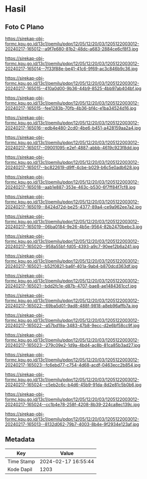 # Hasil

## Foto C Plano

https://sirekap-obj-formc.kpu.go.id/13c1/pemilu/pdpr/12/05/12/20/03/1205122003012-20240217-165012--a9f7e680-81b2-48dc-a683-2884ce6cf8f3.jpg

https://sirekap-obj-formc.kpu.go.id/13c1/pemilu/pdpr/12/05/12/20/03/1205122003012-20240217-165014--7f33f88e-be41-41c6-9f69-ac3c846b9c36.jpg

https://sirekap-obj-formc.kpu.go.id/13c1/pemilu/pdpr/12/05/12/20/03/1205122003012-20240217-165015--410a0d00-9b36-44b9-8525-4bb97ab404bf.jpg

https://sirekap-obj-formc.kpu.go.id/13c1/pemilu/pdpr/12/05/12/20/03/1205122003012-20240217-165015--fee1283b-70fb-4b36-bf4c-e1ba34524d16.jpg

https://sirekap-obj-formc.kpu.go.id/13c1/pemilu/pdpr/12/05/12/20/03/1205122003012-20240217-165016--edb4e480-2cd0-4be6-b451-a428159aa2a4.jpg

https://sirekap-obj-formc.kpu.go.id/13c1/pemilu/pdpr/12/05/12/20/03/1205122003012-20240217-165017--09001095-e2ef-4887-abbb-4619c923f8dd.jpg

https://sirekap-obj-formc.kpu.go.id/13c1/pemilu/pdpr/12/05/12/20/03/1205122003012-20240217-165017--bc822619-d9ff-4cbe-b029-b6c5e0adb628.jpg

https://sirekap-obj-formc.kpu.go.id/13c1/pemilu/pdpr/12/05/12/20/03/1205122003012-20240217-165018--aab1e887-353e-463c-b530-6f7ff84f7cf8.jpg

https://sirekap-obj-formc.kpu.go.id/13c1/pemilu/pdpr/12/05/12/20/03/1205122003012-20240217-165019--8424d72d-be25-4377-89a4-ce9a962ee7a2.jpg

https://sirekap-obj-formc.kpu.go.id/13c1/pemilu/pdpr/12/05/12/20/03/1205122003012-20240217-165019--06ba0184-9e26-4b5e-9564-82b2470bebc3.jpg

https://sirekap-obj-formc.kpu.go.id/13c1/pemilu/pdpr/12/05/12/20/03/1205122003012-20240217-165020--958a55bf-fd05-4393-a9c7-90ee12b6a241.jpg

https://sirekap-obj-formc.kpu.go.id/13c1/pemilu/pdpr/12/05/12/20/03/1205122003012-20240217-165021--b52f0821-ba6f-401a-9ab4-b870dcd363df.jpg

https://sirekap-obj-formc.kpu.go.id/13c1/pemilu/pdpr/12/05/12/20/03/1205122003012-20240217-165021--bdd2fc1e-d87b-4707-bae8-ae1484361ccf.jpg

https://sirekap-obj-formc.kpu.go.id/13c1/pemilu/pdpr/12/05/12/20/03/1205122003012-20240217-165022--69ba5d01-9ad8-488f-9818-a8eb96affb7a.jpg

https://sirekap-obj-formc.kpu.go.id/13c1/pemilu/pdpr/12/05/12/20/03/1205122003012-20240217-165022--a57bd19a-3483-47b8-9ecc-d2e6bf58cc9f.jpg

https://sirekap-obj-formc.kpu.go.id/13c1/pemilu/pdpr/12/05/12/20/03/1205122003012-20240217-165023--279c09e2-1d9a-4bd4-ac8b-81ca85b3ad27.jpg

https://sirekap-obj-formc.kpu.go.id/13c1/pemilu/pdpr/12/05/12/20/03/1205122003012-20240217-165023--fc6ebd77-c754-4d68-acdf-0463ecc2b854.jpg

https://sirekap-obj-formc.kpu.go.id/13c1/pemilu/pdpr/12/05/12/20/03/1205122003012-20240217-165024--c5eb2c6c-b4d6-45b9-91da-8d2e81c5b0b6.jpg

https://sirekap-obj-formc.kpu.go.id/13c1/pemilu/pdpr/12/05/12/20/03/1205122003012-20240217-165024--cc1b4e78-258f-4208-8b39-224ca8ec139c.jpg

https://sirekap-obj-formc.kpu.go.id/13c1/pemilu/pdpr/12/05/12/20/03/1205122003012-20240217-165013--8132d062-79b7-4003-8b4e-9f2934e123af.jpg


## Metadata

| Key        | Value               |
| ---------- | ------------------- |
| Time Stamp | 2024-02-17 16:55:44 |
| Kode Dapil | 1203                |



